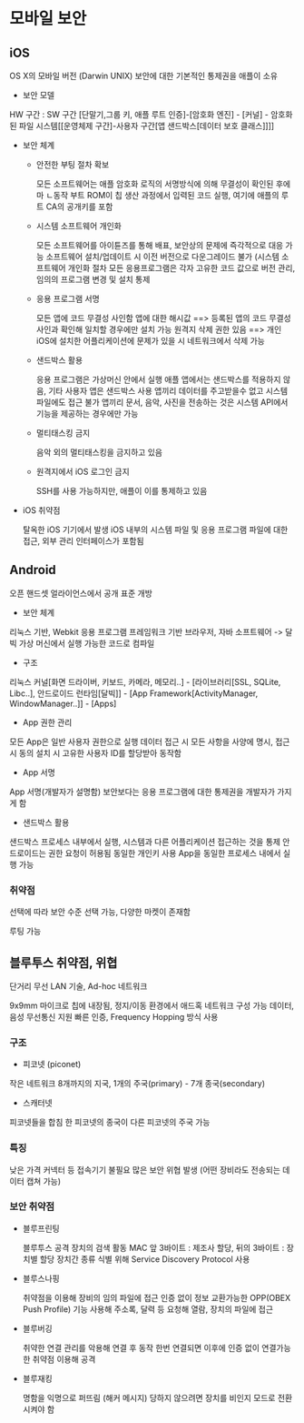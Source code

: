# 모바일 보안

## iOS

OS X의 모바일 버전 (Darwin UNIX)
보안에 대한 기본적인 통제권을 애플이 소유

* 보안 모델

HW 구간                                     : SW 구간
[단말기,그룹 키, 애플 루트 인증]-[암호화 엔진] - [커널] - 암호화된 파일 시스템[[운영체제 구간]-사용자 구간[앱 샌드박스[데이터 보호 클래스]]]]

* 보안 체계

  * 안전한 부팅 절차 확보

    모든 소프트웨어는 애플 암호화 로직의 서명방식에 의해 무결성이 확인된 후에마 ㄴ동작
    부트 ROM이 칩 생산 과정에서 입력된 코드 실행, 여기에 애플의 루트 CA의 공개키를 포함

  * 시스템 소프트웨어 개인화

    모든 소프트웨어를 아이튠즈를 통해 배표, 보안상의 문제에 즉각적으로 대응 가능
    소프트웨어 설치/업데이트 시 이전 버전으로 다운그레이드 불가 (시스템 소프트웨어 개인화 절차
    모든 응용프로그램은 각자 고유한 코드 값으로 버전 관리, 임의의 프로그램 변경 및 설치 통제

  * 응용 프로그램 서명

    모든 앱에 코드 무결성 사인함
    앱에 대한 해시값 ==> 등록된 앱의 코드 무결성 사인과 확인해 일치할 경우에만 설치 가능
    원격지 삭제 권한 있음 ==> 개인 iOS에 설치한 어플리케이션에 문제가 있을 시 네트워크에서 삭제 가능

  * 샌드박스 활용

    응용 프로그램은 가상머신 안에서 실행
    애플 앱에서는 샌드박스를 적용하지 않음, 기타 사용자 앱은 샌드박스 사용
    앱끼리 데이터를 주고받을수 없고 시스템 파일에도 접근 불가
    앱끼리 문서, 음악, 사진을 전송하는 것은 시스템 API에서 기능을 제공하는 경우에만 가능

  * 멀티태스킹 금지

    음악 외의 멀티태스킹을 금지하고 있음

  * 원격지에서 iOS 로그인 금지

    SSH를 사용 가능하지만, 애플이 이를 통제하고 있음

* iOS 취약점

  탈옥한 iOS 기기에서 발생
  iOS 내부의 시스템 파일 및 응용 프로그램 파일에 대한 접근, 외부 관리 인터페이스가 포함됨

## Android

오픈 핸드셋 얼라이언스에서 공개 표준 개방

* 보안 체계

리눅스 기반, Webkit 응용 프로그램 프레임워크 기반 브라우저, 자바 소프트웨어 -> 달빅 가상 머신에서 실행 가능한 코드로 컴파일

* 구조

리눅스 커널[화면 드라이버, 키보드, 카메라, 메모리..] - [라이브러리[SSL, SQLite, Libc..], 안드로이드 런타임[달빅]] - [App Framework[ActivityManager, WindowManager..]] - [Apps]

* App 권한 관리

모든 App은 일반 사용자 권한으로 실행
데이터 접근 시 모든 사항을 사양에 명시, 접근 시 동의
설치 시 고유한 사용자 ID를 할당받아 동작함

* App 서명

App 서명(개발자가 설명함)
보안보다는 응용 프로그램에 대한 통제권을 개발자가 가지게 함

* 샌드박스 활용

샌드박스 프로세스 내부에서 실행, 시스템과 다른 어플리케이션 접근하는 것을 통제
안드로이드는 권한 요청이 허용됨
동일한 개인키 사용 App을 동일한 프로세스 내에서 실행 가능

### 취약점

선택에 따라 보안 수준 선택 가능, 다양한 마켓이 존재함

루팅 가능

## 블루투스 취약점, 위협

단거리 무선 LAN 기술, Ad-hoc 네트워크

9x9mm 마이크로 칩에 내장됨, 정지/이동 환경에서 애드혹 네트워크 구성 가능
데이터, 음성 무선통신 지원
빠른 인증, Frequency Hopping 방식 사용

### 구조

* 피코넷 (piconet)

작은 네트워크
8개까지의 지국, 1개의 주국(primary) - 7개 종국(secondary)

* 스캐터넷

피코넷들을 합침
한 피코넷의 종국이 다른 피코넷의 주국 가능

### 특징

낮은 가격
커넥터 등 접속기기 불필요
많은 보안 위협 발생 (어떤 장비라도 전송되는 데이터 캡쳐 가능)

### 보안 취약점

* 블루프린팅

  블루투스 공격 장치의 검색 활동
  MAC 앞 3바이트 : 제조사 할당, 뒤의 3바이트 : 장치별 할당
  장치간 종류 식별 위해 Service Discovery Protocol 사용

* 블루스나핑

  취약점을 이용해 장비의 임의 파일에 접근
  인증 없이 정보 교환가능한 OPP(OBEX Push Profile) 기능 사용해 주소록, 달력 등 요청해 열람, 장치의 파일에 접근

* 블루버깅

  취약한 연결 관리를 악용해 연결 후 동작
  한번 연결되면 이후에 인증 없이 연결가능한 취약점 이용해 공격

* 블루재킹

  명함을 익명으로 퍼뜨림 (해커 메시지)
  당하지 않으려면 장치를 비인지 모드로 전환시켜야 함